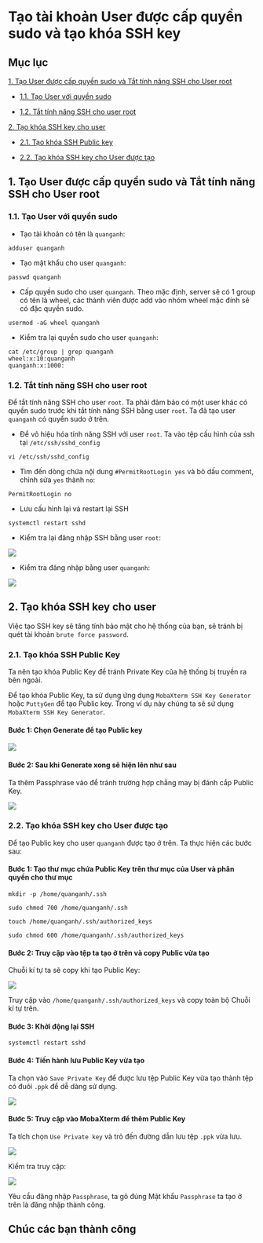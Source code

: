 # Tạo tài khoản User được cấp quyền sudo và tạo khóa SSH key

## Mục lục

[1. Tạo User được cấp quyền sudo và Tắt tính năng SSH cho User root](https://github.com/quanganh1996111/Linux-Tutorial/blob/master/Linux-Onjob-Trainning/Security-and-Firewall/SSH-Configuration/Configure-SSH-keypair.md#1-t%E1%BA%A1o-user-%C4%91%C6%B0%E1%BB%A3c-c%E1%BA%A5p-quy%E1%BB%81n-sudo-v%C3%A0-t%E1%BA%AFt-t%C3%ADnh-n%C4%83ng-ssh-cho-user-root)

- [1.1. Tạo User với quyền sudo](https://github.com/quanganh1996111/Linux-Tutorial/blob/master/Linux-Onjob-Trainning/Security-and-Firewall/SSH-Configuration/Configure-SSH-keypair.md#11-t%E1%BA%A1o-user-v%E1%BB%9Bi-quy%E1%BB%81n-sudo)

- [1.2. Tắt tính năng SSH cho user root](https://github.com/quanganh1996111/Linux-Tutorial/blob/master/Linux-Onjob-Trainning/Security-and-Firewall/SSH-Configuration/Configure-SSH-keypair.md#12-t%E1%BA%AFt-t%C3%ADnh-n%C4%83ng-ssh-cho-user-root)

[2. Tạo khóa SSH key cho user](https://github.com/quanganh1996111/Linux-Tutorial/blob/master/Linux-Onjob-Trainning/Security-and-Firewall/SSH-Configuration/Configure-SSH-keypair.md#2-t%E1%BA%A1o-kh%C3%B3a-ssh-key-cho-user)

- [2.1. Tạo khóa SSH Public key](https://github.com/quanganh1996111/Linux-Tutorial/blob/master/Linux-Onjob-Trainning/Security-and-Firewall/SSH-Configuration/Configure-SSH-keypair.md#21-t%E1%BA%A1o-kh%C3%B3a-ssh-public-key)

- [2.2. Tạo khóa SSH key cho User được tạo](https://github.com/quanganh1996111/Linux-Tutorial/blob/master/Linux-Onjob-Trainning/Security-and-Firewall/SSH-Configuration/Configure-SSH-keypair.md#22-t%E1%BA%A1o-kh%C3%B3a-ssh-key-cho-user-%C4%91%C6%B0%E1%BB%A3c-t%E1%BA%A1o)

## 1. Tạo User được cấp quyền sudo và Tắt tính năng SSH cho User root

### 1.1. Tạo User với quyền sudo

- Tạo tài khoản có tên là `quanganh`:

`adduser quanganh`

- Tạo mật khẩu cho user `quanganh`:

`passwd quanganh`

- Cấp quyền sudo cho user `quanganh`. Theo mặc định, server sẽ có 1 group có tên là wheel, các thành viên được add vào nhóm wheel mặc đính sẽ có đặc quyền sudo.

`usermod -aG wheel quanganh`

- Kiểm tra lại quyền sudo cho user `quanganh`:

```
cat /etc/group | grep quanganh
wheel:x:10:quanganh
quanganh:x:1000:
```

### 1.2. Tắt tính năng SSH cho user root

Để tắt tính năng SSH cho user `root`. Ta phải đảm bảo có một user khác có quyền sudo trước khi tắt tính năng SSH bằng user `root`. Ta đã tạo user `quanganh` có quyền sudo ở trên.

- Để vô hiệu hóa tính năng SSH với user `root`. Ta vào tệp cấu hình của ssh tại `/etc/ssh/sshd_config`

`vi /etc/ssh/sshd_config`

- Tìm đến dòng chứa nội dung `#PermitRootLogin yes` và bỏ dấu comment, chỉnh sửa `yes` thành `no`:

`PermitRootLogin no`

- Lưu cấu hình lại và restart lại SSH

`systemctl restart sshd`

- Kiểm tra lại đăng nhập SSH bằng user `root`:

<img src="https://imgur.com/mZSKA4d.png">

- Kiểm tra đăng nhập bằng user `quanganh`:

<img src="https://imgur.com/xdyUUyZ.png">

## 2. Tạo khóa SSH key cho user

Việc tạo SSH key sẽ tăng tính bảo mật cho hệ thống của bạn, sẽ tránh bị quét tài khoản `brute force password`.

### 2.1. Tạo khóa SSH Public Key

Ta nên tạo khóa Public Key để tránh Private Key của hệ thống bị truyền ra bên ngoài.

Để tạo khóa Public Key, ta sử dụng ứng dụng `MobaXterm SSH Key Generator` hoặc `PuttyGen` để tạo Public key. Trong ví dụ này chúng ta sẽ sử dụng `MobaXterm SSH Key Generator`.

#### Bước 1: Chọn Generate để tạo Public key

<img src="https://imgur.com/yYVlmAQ.png">

#### Bước 2: Sau khi Generate xong sẽ hiện lên như sau

Ta thêm Passphrase vào để tránh trường hợp chẳng may bị đánh cắp Public Key.

<img src="https://imgur.com/DJJ9U2o.png">

### 2.2. Tạo khóa SSH key cho User được tạo

Để tạo Public key cho user `quanganh` được tạo ở trên. Ta thực hiện các bước sau:

#### Bước 1: Tạo thư mục chứa Public Key trên thư mục của User và phân quyền cho thư mục

```
mkdir -p /home/quanganh/.ssh

sudo chmod 700 /home/quanganh/.ssh

touch /home/quanganh/.ssh/authorized_keys

sudo chmod 600 /home/quanganh/.ssh/authorized_keys
```

#### Bước 2: Truy cập vào tệp ta tạo ở trên và copy Public vừa tạo

Chuỗi kí tự ta sẽ copy khi tạo Public Key:

<img src="https://imgur.com/beiJI4y.png">

Truy cập vào `/home/quanganh/.ssh/authorized_keys` và copy toàn bộ Chuỗi kí tự trên.

#### Bước 3: Khởi động lại SSH

`systemctl restart sshd`

#### Bước 4: Tiến hành lưu Public Key vừa tạo

Ta chọn vào `Save Private Key` để được lưu tệp Public Key vừa tạo thành tệp có đuôi `.ppk` để dễ dàng sử dụng.

<img src="https://imgur.com/H82P6dy.png">

#### Bước 5: Truy cập vào MobaXterm để thêm Public Key

Ta tích chọn `Use Private key` và trỏ đến đường dẫn lưu tệp `.ppk` vừa lưu.

<img src="https://imgur.com/Nf60JO2.png">

Kiểm tra truy cập:

<img src="https://imgur.com/ROdWBfh.png">

Yêu cầu đăng nhập `Passphrase`, ta gõ đúng Mật khẩu `Passphrase` ta tạo ở trên là đăng nhập thành công.

## Chúc các bạn thành công